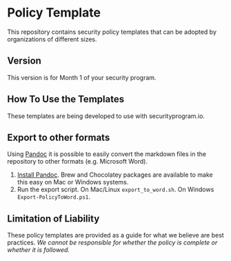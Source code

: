 # Policy Template

This repository contains security policy templates that can be adopted by organizations of different sizes.

## Version

This version is for Month 1 of your security program.

## How To Use the Templates

These templates are being developed to use with securityprogram.io.

## Export to other formats

Using [Pandoc](https://pandoc.org) it is possible to easily convert the markdown files in the repository to other formats (e.g. Microsoft Word).

1. [Install Pandoc](https://pandoc.org/installing.html). Brew and Chocolatey packages are available to make this easy on Mac or Windows systems.
1. Run the export script. On Mac/Linux `export_to_word.sh`. On Windows `Export-PolicyToWord.ps1`.

## Limitation of Liability
These policy templates are provided as a guide for what we believe are best practices.  *We cannot be responsible for whether the policy is complete or whether it is followed.*
